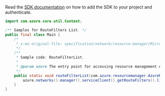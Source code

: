 Read the [SDK documentation](https://github.com/Azure/azure-sdk-for-java/blob/azure-resourcemanager_2.13.0/sdk/resourcemanager/azure-resourcemanager/README.md) on how to add the SDK to your project and authenticate.

```java
import com.azure.core.util.Context;

/** Samples for RouteFilters List. */
public final class Main {
    /*
     * x-ms-original-file: specification/network/resource-manager/Microsoft.Network/stable/2021-05-01/examples/RouteFilterList.json
     */
    /**
     * Sample code: RouteFilterList.
     *
     * @param azure The entry point for accessing resource management APIs in Azure.
     */
    public static void routeFilterList(com.azure.resourcemanager.AzureResourceManager azure) {
        azure.networks().manager().serviceClient().getRouteFilters().list(Context.NONE);
    }
}
```
